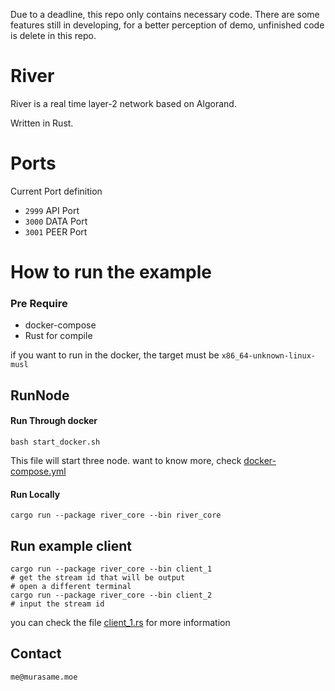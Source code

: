 Due to a deadline, this repo only contains necessary code. There are some features still in developing, for a better perception of demo, unfinished code is delete in this repo.

# River

River is a real time layer-2 network based on Algorand.

Written in Rust.
# Ports
Current Port definition

- `2999` API Port
- `3000` DATA Port
- `3001` PEER Port

# How to run the example
### Pre Require

- docker-compose
- Rust for compile

if you want to run in the docker, the target must be `x86_64-unknown-linux-musl`

## RunNode
#### Run Through docker
```
bash start_docker.sh
```
This file will start three node. want to know more, check [docker-compose.yml](docker-compose.yml)
#### Run Locally
```
cargo run --package river_core --bin river_core
```
## Run example client
```
cargo run --package river_core --bin client_1
# get the stream id that will be output
# open a different terminal
cargo run --package river_core --bin client_2
# input the stream id 
```

you can check the file [client_1.rs](src/bin/client_1.rs) for more information

## Contact
```
me@murasame.moe
```
